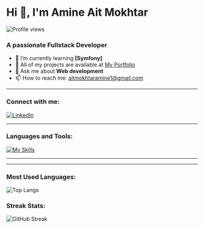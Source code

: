 # Hi 👋, I'm Amine Ait Mokhtar

![Profile views](https://komarev.com/ghpvc/?username=amine-aitmokhtar&color=blue)

### A passionate Fullstack Developer

- 🌱 I’m currently learning **[Symfony]**
- 🔗 All of my projects are available at [My Portfolio](https://amine-aitmokhtar.me)
- 💬 Ask me about **Web development**
- 📫 How to reach me: aitmokhtaramine1@gmail.com

---

### Connect with me:
[![LinkedIn](https://img.shields.io/badge/LinkedIn-0077B5?style=for-the-badge&logo=linkedin&logoColor=white)](https://www.linkedin.com/in/amine-aitmokhtar/)


---

### Languages and Tools:
[![My Skills](https://skillicons.dev/icons?i=js,react,laravel,symfony,mysql,mongodb,express,typescript,nodejs,tailwind&theme=dark)](https://skillicons.dev)

---

---


### Most Used Languages:
![Top Langs](https://github-readme-stats.vercel.app/api/top-langs/?username=amine-aitmokhtar&layout=compact&theme=dark)

### Streak Stats:
![GitHub Streak](https://streak-stats.demolab.com?user=amine-aitmokhtar&theme=dark&date_format=M%20j%5B%2C%20Y%5D)



